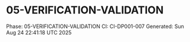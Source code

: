 # 05-VERIFICATION-VALIDATION
Phase: 05-VERIFICATION-VALIDATION
CI: CI-DP001-007
Generated: Sun Aug 24 22:41:18 UTC 2025

